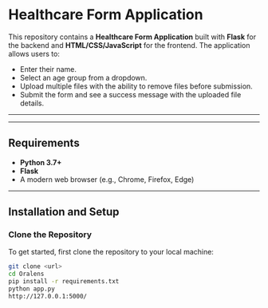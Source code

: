 # Healthcare Form Application

This repository contains a **Healthcare Form Application** built with **Flask** for the backend and **HTML/CSS/JavaScript** for the frontend. The application allows users to:
- Enter their name.
- Select an age group from a dropdown.
- Upload multiple files with the ability to remove files before submission.
- Submit the form and see a success message with the uploaded file details.

---


---

## Requirements

- **Python 3.7+**
- **Flask**
- A modern web browser (e.g., Chrome, Firefox, Edge)

---

## Installation and Setup

### Clone the Repository

To get started, first clone the repository to your local machine:

```bash
git clone <url>
cd Oralens
pip install -r requirements.txt
python app.py
http://127.0.0.1:5000/

```
